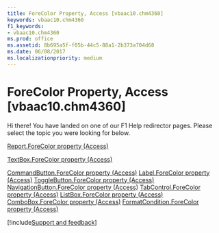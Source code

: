 ```yaml
---
title: ForeColor Property, Access [vbaac10.chm4360]
keywords: vbaac10.chm4360
f1_keywords:
- vbaac10.chm4360
ms.prod: office
ms.assetid: 8b695a5f-f05b-44c5-88a1-2b373a704d68
ms.date: 06/08/2017
ms.localizationpriority: medium
---
```



# ForeColor Property, Access [vbaac10.chm4360]

Hi there! You have landed on one of our F1 Help redirector pages. Please select the topic you were looking for below.

[Report.ForeColor property (Access)](https://msdn.microsoft.com/library/048b01a3-f962-d2d3-b546-027fec6a1369%28Office.15%29.aspx)

[TextBox.ForeColor property (Access)](https://msdn.microsoft.com/library/125bc04a-b747-6397-33ff-31de47004633%28Office.15%29.aspx)

[CommandButton.ForeColor property (Access)](https://msdn.microsoft.com/library/6d19e4b2-2375-fe37-c226-4489ebcb808e%28Office.15%29.aspx)
[Label.ForeColor property (Access)](https://msdn.microsoft.com/library/dc1f1bcc-cd8b-2a13-a4a6-47d0c0101a4d%28Office.15%29.aspx)
[ToggleButton.ForeColor property (Access)](https://msdn.microsoft.com/library/89eac6c0-5989-40ba-276e-53f1de2d2ed8%28Office.15%29.aspx)
[NavigationButton.ForeColor property (Access)](https://msdn.microsoft.com/library/86b90246-1431-3ba2-1cc7-5af78a2e8185%28Office.15%29.aspx)
[TabControl.ForeColor property (Access)](https://msdn.microsoft.com/library/8b690a5f-ce7d-7b9c-09b7-90cbe3b2be81%28Office.15%29.aspx)
[ListBox.ForeColor property (Access)](https://msdn.microsoft.com/library/bbc345ab-fd78-3e30-b2d6-d0a43291f576%28Office.15%29.aspx)
[ComboBox.ForeColor property (Access)](https://msdn.microsoft.com/library/32327754-0132-0e04-ef61-f94fa6b095f3%28Office.15%29.aspx)
[FormatCondition.ForeColor property (Access)](https://msdn.microsoft.com/library/3d9c0474-3723-1250-28f9-fedee6bc6c4d%28Office.15%29.aspx)

[!include[Support and feedback](~/includes/feedback-boilerplate.md)]